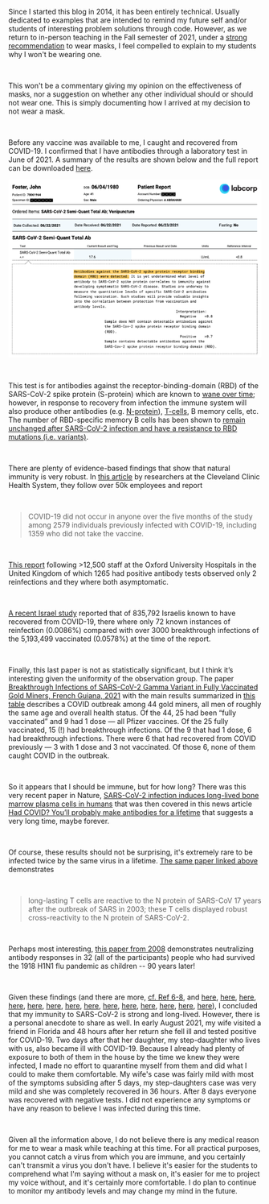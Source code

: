 <!-- 
.. title: Why I'm not wearing a mask (Fall 2021)
.. slug: why-im-not-wearing-a-mask
.. date: 2021-08-25 08:37:11 UTC-05:00
.. tags: 
.. link: 
.. description: 
.. type: text
-->

Since I started this blog in 2014, it has been entirely technical.  Usually
dedicated to examples that are intended to remind my future self and/or 
students of interesting problem solutions through code.  However, as we return to
in-person teaching in the Fall semester of 2021, under a [strong
recommendation](https://protect.utexas.edu/health-and-wellness/) to wear masks,
I feel compelled to explain to my students why I won't be wearing one.

<br/>

This won't be a commentary giving my opinion on the effectiveness of masks, nor
a suggestion on whether any other individual should or should not wear one.
This is simply documenting how I arrived at my decision to not wear a mask.

<br/>

Before any vaccine was available to me, I caught and recovered from COVID-19.
I confirmed that I have antibodies through a laboratory test in June of 2021.
A summary of the results are shown below and the full report can be downloaded
<a href="/files/covid-antibody-results-redacted.pdf" target="_blank">here</a>.  

![image](/files/covid-antibody-report.png)

<br/>

This test is for antibodies against the receptor-binding-domain (RBD) of the 
SARS-CoV-2 spike protein (S-protein) which are known to [wane over time](https://www.nature.com/articles/s41586-021-03207-w); however, 
in response to recovery from infection the immune system will also produce 
other antibodies (e.g. [N-protein](https://www.nature.com/articles/s41598-021-83108-0)), [T-cells](https://www.nature.com/articles/s41586-020-2550-z), B memory cells, etc. The number of RBD-specific memory B cells has been shown to [remain unchanged after
SARS-CoV-2 infection and have a resistance to RBD mutations (i.e. variants)](https://www.nature.com/articles/s41586-021-03207-w).

<br/>

There are plenty of evidence-based findings that show that natural immunity is
very robust.  In [this
article](https://www.medrxiv.org/content/10.1101/2021.06.01.21258176v3) by
researchers at the Cleveland Clinic Health System, they follow over 50k
employees and report  

<br/>

>COVID-19 did not occur in anyone over the five months of the study among 2579 individuals previously infected with COVID-19, including 1359 who did not take the vaccine.

<br/>

[This report](https://www.nejm.org/doi/full/10.1056/NEJMoa2034545?query=recirc_mostViewed_railB_article) following >12,500 staff at the Oxford University 
Hospitals in the United Kingdom of which 1265 had positive antibody tests observed only 2 reinfections and they where both asymptomatic.

<br/>

[A recent Israel
study](https://www.israelnationalnews.com/News/News.aspx/309762) reported that of 835,792 Israelis known 
to have recovered from COVID-19, there where only 72 known instances of
reinfection (0.0086%) compared with over 3000 breakthrough infections of the
5,193,499 vaccinated (0.0578%) at the time of the report.

<br/>

Finally, this last paper is not as statistically significant, but I think it’s interesting given the uniformity of the observation group. The paper [Breakthrough Infections of SARS-CoV-2 Gamma Variant in Fully Vaccinated Gold Miners, French Guiana, 2021](https://wwwnc.cdc.gov/eid/article/27/10/21-1427_article) with the main results summarized in [this table](https://wwwnc.cdc.gov/eid/article/27/10/21-1427-t1) describes a COVID outbreak among 44 gold miners, all men of roughly the same age and overall health status. Of the 44, 25 had been “fully vaccinated” and 9 had 1 dose — all Pfizer vaccines. Of the 25 fully vaccinated, 15 (!) had breakthrough infections. Of the 9 that had 1 dose, 6 had breakthrough infections. There were 6 that had recovered from COVID previously — 3 with 1 dose and 3 not vaccinated. Of those 6, none of them caught COVID in the outbreak.

<br/>

So it appears that I should be immune, but for how long? There was this very recent paper in Nature, [SARS-CoV-2 infection induces long-lived bone marrow plasma cells in humans](https://www.nature.com/articles/s41586-021-03647-4) that was then covered in this news article [Had COVID? You’ll probably make antibodies for a lifetime](https://www.nature.com/articles/d41586-021-01442-9) that suggests a very long time, maybe forever.

<br/>

Of course, these results should not be surprising, it's extremely rare to be
infected twice by the same virus in a lifetime.  [The same paper linked above
](https://www.nature.com/articles/s41586-020-2550-z) demonstrates  

<br/>

>long-lasting T cells are reactive to the N protein of SARS-CoV 17 years after the outbreak of SARS in 2003; these T cells displayed robust cross-reactivity to the N protein of SARS-CoV-2.

<br/>

Perhaps most interesting, [this paper from 2008](https://www.nature.com/articles/nature07231) demonstrates neutralizing
antibody responses in 32 (all of the participants) people who had survived the
1918 H1N1 flu pandemic as children -- 90 years later!

<br/>

Given these findings (and there are more, [cf. Ref 6-8](https://www.medrxiv.org/content/10.1101/2021.06.01.21258176v3), and [here](https://papers.ssrn.com/sol3/papers.cfm?abstract_id=3838993), [here](https://papers.ssrn.com/sol3/papers.cfm?abstract_id=3838993), [here](https://doi.org/10.1016/j.xcrm.2021.100354), [here](https://www.biorxiv.org/content/10.1101/2021.07.14.452381v1), [here](https://www.biorxiv.org/content/10.1101/2021.05.12.443888v1), [here](https://www.medrxiv.org/content/10.1101/2021.08.19.21262111v1), [here](https://www.ncbi.nlm.nih.gov/pmc/articles/PMC8209951/pdf/RMV-9999-e2260.pdf), [here](https://doi.org/10.1016/j.eclinm.2021.100861), [here](https://www.medrxiv.org/content/10.1101/2021.04.20.21255670v1), [here](https://www.medrxiv.org/content/10.1101/2021.05.11.21256578v1), [here](https://rupress.org/jem/article/218/5/e20202617/211835/Highly-functional-virus-specific-cellular-immune), [here](https://www.nature.com/articles/s41467-021-24377-1?utm_source=other&utm_medium=other&utm_content=null&utm_campaign=JRCN_1_LW01_CN_natureOA_article_paid_XMOL), [here](https://www.biorxiv.org/content/10.1101/2021.07.29.454333v1), [here](https://www.biorxiv.org/content/10.1101/2021.03.22.436441v1)), I concluded that my immunity to
SARS-CoV-2 is strong and long-lived.  However, there is a personal anecdote to share as well.  In early
August 2021, my wife visited a friend in Florida and 48 hours after her return
she fell ill and tested positive for COVID-19.  Two days after that her
daughter, my step-daughter who lives with us, also became ill with COVID-19.  Because 
I already had plenty of exposure to both of them in the house by
the time we knew they were infected, I made no effort to quarantine myself from
them and did what I could to make them comfortable.  My wife's case was fairly
mild with most of the symptoms subsiding after 5 days, my step-daughters case
was very mild and she was completely recovered in 36 hours.  After 8 days everyone 
was recovered with negative tests.  I did not experience any symptoms or have any reason to
believe I was infected during this time.

<br/>

Given all the information above, I do not believe there is any medical reason
for me to wear a mask while teaching at this time.  For all practical purposes, you cannot
catch a virus from which you are immune, and you certainly can't transmit a virus you don't have.
I believe it's easier for the students
to comprehend what I'm saying without a mask on, it's easier for me to 
project my voice without, and it's certainly more comfortable.  I do plan to
continue to monitor my antibody levels and may change my mind in the future.

